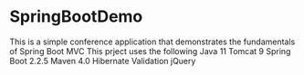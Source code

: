 # SpringBootDemo
This is a simple conference application that demonstrates the fundamentals of Spring Boot MVC
This prject uses the following
Java 11
Tomcat 9
Spring Boot 2.2.5
Maven 4.0
Hibernate Validation
jQuery
